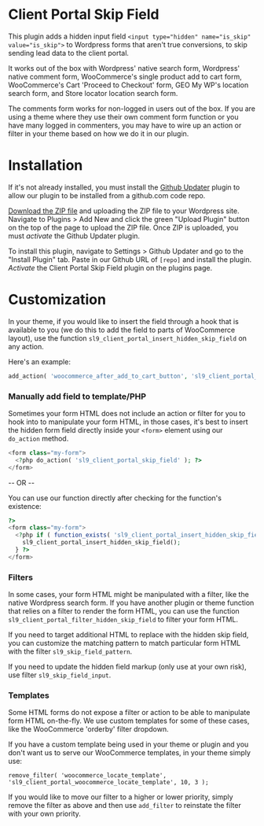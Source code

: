 # Client Portal Skip Field

This plugin adds a hidden input field `<input type="hidden" name="is_skip" value="is_skip">` to Wordpress forms that aren't true conversions, to skip sending lead data to the client portal.

It works out of the box with Wordpress' native search form, Wordpress' native comment form, WooCommerce's single product add to cart form, WooCommerce's Cart 'Proceed to Checkout' form, GEO My WP's location search form, and Store locator location search form.

The comments form works for non-logged in users out of the box.  If you are using a theme where they use their own comment form function or you have many logged in commenters, you may have to wire up an action or filter in your theme based on how we do it in our plugin.

# Installation
If it's not already installed, you must install the <a href="https://github.com/afragen/github-updater" target="_blank">Github Updater</a> plugin to allow our plugin to be installed from a github.com code repo.  

<a href="https://github.com/afragen/github-updater/archive/master.zip">Download the ZIP file</a> and uploading the ZIP file to your Wordpress site.  Navigate to Plugins > Add New and click the green "Upload Plugin" button on the top of the page to upload the ZIP file.  Once ZIP is uploaded, you must *activate* the Github Updater plugin.

To install this plugin, navigate to Settings > Github Updater and go to the "Install Plugin" tab.  Paste in our Github URL of `[repo]` and install the plugin.  *Activate* the Client Portal Skip Field plugin on the plugins page.

# Customization
In your theme, if you would like to insert the field through a hook that is available to you (we do this to add the field to parts of WooCommerce layout), use the function `sl9_client_portal_insert_hidden_skip_field` on any action.

Here's an example:

```php
add_action( 'woocommerce_after_add_to_cart_button', 'sl9_client_portal_insert_hidden_skip_field' );
```

### Manually add field to template/PHP

Sometimes your form HTML does not include an action or filter for you to hook into to manipulate your form HTML, in those cases, it's best to insert the hidden form field directly inside your `<form>` element using our `do_action` method.

```php
<form class="my-form">
  <?php do_action( 'sl9_client_portal_skip_field' ); ?>
</form>
```

-- OR --

You can use our function directly after checking for the function's existence:

```php
?>
<form class="my-form">
  <?php if ( function_exists( 'sl9_client_portal_insert_hidden_skip_field' ) ) {
    sl9_client_portal_insert_hidden_skip_field();
  } ?>
</form>
```


### Filters

In some cases, your form HTML might be manipulated with a filter, like the native Wordpress search form. If you have another plugin or theme function that relies on a filter to render the form HTML, you can use the function `sl9_client_portal_filter_hidden_skip_field` to filter your form HTML.

If you need to target additional HTML to replace with the hidden skip field, you can customize the matching pattern to match particular form HTML with the filter `sl9_skip_field_pattern`.

If you need to update the hidden field markup (only use at your own risk), use filter `sl9_skip_field_input`.

### Templates

Some HTML forms do not expose a filter or action to be able to manipulate form HTML on-the-fly. We use custom templates for some of these cases, like the WooCommerce 'orderby' filter dropdown.

If you have a custom template being used in your theme or plugin and you don't want us to serve our WooCommerce templates, in your theme simply use:

```
remove_filter( 'woocommerce_locate_template',  'sl9_client_portal_woocommerce_locate_template', 10, 3 );
```

If you would like to move our filter to a higher or lower priority, simply remove the filter as above and then use `add_filter` to reinstate the filter with your own priority.


[repo]: https://github.com/shorelinemedia/client-portal-skip-field
